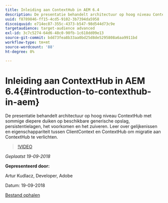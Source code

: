 ```yaml
---
title: Inleiding aan ContextHub in AEM 6.4
description: De presentatie behandelt architectuur op hoog niveau ContextHub met sommige diepere duiken op beschikbare generische opslag, persistentielagen, het voorkomen en het zuiveren. Leer over gelijkenissen en eigenschappariteit tussen ClientContext en ContextHub om migratie aan ContextHub te verlichten.
uuid: f8789846-ff15-4cd5-9102-3b7394da5958
discoiquuid: e714ec87-355c-4373-b547-98d544d73c9e
targetaudience: target-audience advanced
exl-id: 3c7c5274-64d6-48c0-90fb-1c618dd09e13
source-git-commit: bdd73fea8b33aa0bd25d8de5295808a6aa9911bd
workflow-type: tm+mt
source-wordcount: '88'
ht-degree: 0%

---
```


# Inleiding aan ContextHub in AEM 6.4{#introduction-to-contexthub-in-aem}

De presentatie behandelt architectuur op hoog niveau ContextHub met sommige diepere duiken op beschikbare generische opslag, persistentielagen, het voorkomen en het zuiveren. Leer over gelijkenissen en eigenschappariteit tussen ClientContext en ContextHub om migratie aan ContextHub te verlichten.

>[!VIDEO](https://video.tv.adobe.com/v/23839/?quality=9)

*Geplaatst 19-09-2018*

**Gepresenteerd door:**

Artur Kudlacz, Developer, Adobe

Datum: 19-09-2018

[Bestand ophalen](assets/gems-session-introduction-to-contexthub-in-aem-64.pdf)

<!--
[Get back to the Overview](https://helpx.adobe.com/experience-manager/kt/eseminars/gems/aem-index.html)
-->
